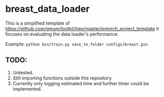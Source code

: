 # breast_data_loader

This is a simplified template of https://github.com/gmum/toolkit/tree/master/pytorch_project_template 
It focuses on evaluating the data loader's performance.

Example: ``python bin/train.py save_to_folder configs/breast.gin``.


## TODO:

1. Untested.
2. Still importing functions outside this repository. 
3. Currently only logging estimated time and further timer could be implemented.  
